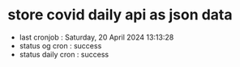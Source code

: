 # store covid daily api as json data

- last cronjob : Saturday, 20 April 2024 13:13:28
- status og cron : success
- status daily cron : success
      
      
